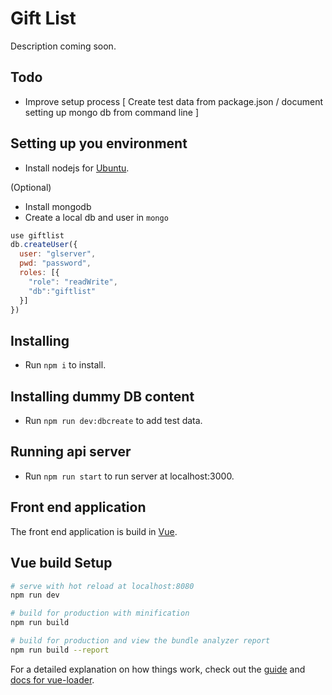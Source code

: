 # Gift List

Description coming soon.

## Todo

- Improve setup process [ Create test data from package.json / document setting up mongo db from command line ]

## Setting up you environment

* Install nodejs for [Ubuntu](https://tecadmin.net/install-latest-nodejs-npm-on-ubuntu/).

(Optional)

* Install mongodb
* Create a local db and user in `mongo`

```js
use giftlist
db.createUser({
  user: "glserver",
  pwd: "password",
  roles: [{
    "role": "readWrite",
    "db":"giftlist"
  }]
})
```

## Installing

* Run `npm i` to install.

## Installing dummy DB content

* Run `npm run dev:dbcreate` to add test data.

## Running api server

* Run `npm run start` to run server at localhost:3000.

## Front end application

The front end application is build in [Vue](https://vuejs.org/).

## Vue build Setup

``` bash
# serve with hot reload at localhost:8080
npm run dev

# build for production with minification
npm run build

# build for production and view the bundle analyzer report
npm run build --report
```

For a detailed explanation on how things work, check out the [guide](http://vuejs-templates.github.io/webpack/) and [docs for vue-loader](http://vuejs.github.io/vue-loader).
